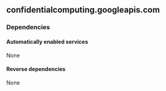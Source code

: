 ## confidentialcomputing.googleapis.com

### Dependencies

#### Automatically enabled services

None

#### Reverse dependencies

None
